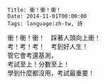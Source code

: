     Title: 衝！衝！衝！
    Date: 2014-11-01T00:00:00
    Tags: language:zh-tw, 詩

衝！衝！衝！　踩著人頭向上衝！<br>
考！考！考！　考到好人生！<br>
管它會考還基測，<br>
考試至上！分數至上！<br>
學到什麼都沒用，考試最重要！
